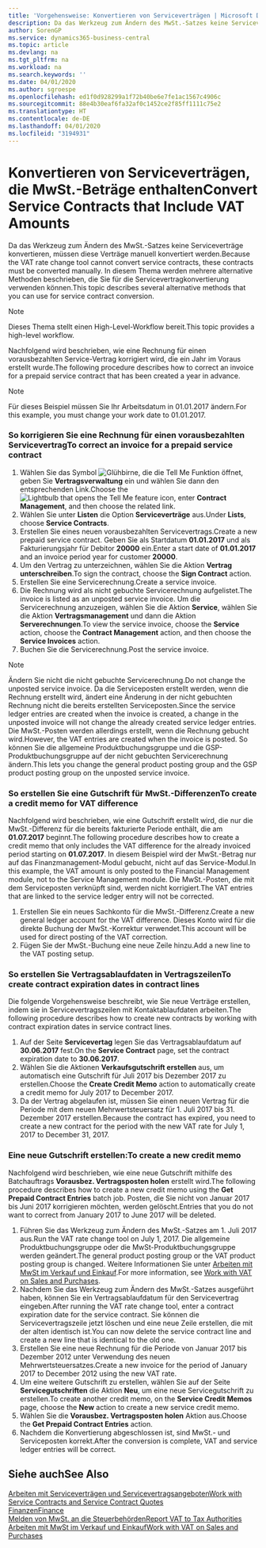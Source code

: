 ```yaml
---
title: 'Vorgehensweise: Konvertieren von Serviceverträgen | Microsoft Docs'
description: Da das Werkzeug zum Ändern des MwSt.-Satzes keine Serviceverträge konvertieren, müssen diese Verträge manuell konvertiert werden. In diesem Thema werden mehrere alternative Methoden beschrieben, die Sie für die Servicevertragkonvertierung verwenden können.
author: SorenGP
ms.service: dynamics365-business-central
ms.topic: article
ms.devlang: na
ms.tgt_pltfrm: na
ms.workload: na
ms.search.keywords: ''
ms.date: 04/01/2020
ms.author: sgroespe
ms.openlocfilehash: ed1f0d928299a1f72b40be6e7fe1ac1567c4906c
ms.sourcegitcommit: 88e4b30eaf6fa32af0c1452ce2f85ff1111c75e2
ms.translationtype: HT
ms.contentlocale: de-DE
ms.lasthandoff: 04/01/2020
ms.locfileid: "3194931"
---
```

# <a name="convert-service-contracts-that-include-vat-amounts"></a><span data-ttu-id="0d6f4-104">Konvertieren von Serviceverträgen, die MwSt.-Beträge enthalten</span><span class="sxs-lookup"><span data-stu-id="0d6f4-104">Convert Service Contracts that Include VAT Amounts</span></span>
<span data-ttu-id="0d6f4-105">Da das Werkzeug zum Ändern des MwSt.-Satzes keine Serviceverträge konvertieren, müssen diese Verträge manuell konvertiert werden.</span><span class="sxs-lookup"><span data-stu-id="0d6f4-105">Because the VAT rate change tool cannot convert service contracts, these contracts must be converted manually.</span></span> <span data-ttu-id="0d6f4-106">In diesem Thema werden mehrere alternative Methoden beschrieben, die Sie für die Servicevertragkonvertierung verwenden können.</span><span class="sxs-lookup"><span data-stu-id="0d6f4-106">This topic describes several alternative methods that you can use for service contract conversion.</span></span>  

> [!NOTE]  
>  <span data-ttu-id="0d6f4-107">Dieses Thema stellt einen High-Level-Workflow bereit.</span><span class="sxs-lookup"><span data-stu-id="0d6f4-107">This topic provides a high-level workflow.</span></span>  

 <span data-ttu-id="0d6f4-108">Nachfolgend wird beschrieben, wie eine Rechnung für einen vorausbezahlten Service-Vertrag korrigiert wird, die ein Jahr im Voraus erstellt wurde.</span><span class="sxs-lookup"><span data-stu-id="0d6f4-108">The following procedure describes how to correct an invoice for a prepaid service contract that has been created a year in advance.</span></span>  

> [!NOTE]  
>  <span data-ttu-id="0d6f4-109">Für dieses Beispiel müssen Sie Ihr Arbeitsdatum in 01.01.2017 ändern.</span><span class="sxs-lookup"><span data-stu-id="0d6f4-109">For this example, you must change your work date to 01.01.2017.</span></span>  

### <a name="to-correct-an-invoice-for-a-prepaid-service-contract"></a><span data-ttu-id="0d6f4-110">So korrigieren Sie eine Rechnung für einen vorausbezahlten Servicevertrag</span><span class="sxs-lookup"><span data-stu-id="0d6f4-110">To correct an invoice for a prepaid service contract</span></span>  
1. <span data-ttu-id="0d6f4-111">Wählen Sie das Symbol ![Glühbirne, die die Tell Me Funktion öffnet](media/ui-search/search_small.png "Sagen Sie mir, was Sie tun wollen"), geben Sie **Vertragsverwaltung** ein und wählen Sie dann den entsprechenden Link.</span><span class="sxs-lookup"><span data-stu-id="0d6f4-111">Choose the ![Lightbulb that opens the Tell Me feature](media/ui-search/search_small.png "Tell me what you want to do") icon, enter **Contract Management**, and then choose the related link.</span></span>  
2. <span data-ttu-id="0d6f4-112">Wählen Sie unter **Listen** die Option **Serviceverträge** aus.</span><span class="sxs-lookup"><span data-stu-id="0d6f4-112">Under **Lists**, choose **Service Contracts**.</span></span>  
3. <span data-ttu-id="0d6f4-113">Erstellen Sie eines neuen vorausbezahlten Servicevertrags.</span><span class="sxs-lookup"><span data-stu-id="0d6f4-113">Create a new prepaid service contract.</span></span> <span data-ttu-id="0d6f4-114">Geben Sie als Startdatum **01.01.2017** und als Fakturierungsjahr für Debitor **20000** ein.</span><span class="sxs-lookup"><span data-stu-id="0d6f4-114">Enter a start date of **01.01.2017** and an invoice period year for customer **20000**.</span></span>  
4. <span data-ttu-id="0d6f4-115">Um den Vertrag zu unterzeichnen, wählen Sie die Aktion **Vertrag unterschreiben**.</span><span class="sxs-lookup"><span data-stu-id="0d6f4-115">To sign the contract, choose the **Sign Contract** action.</span></span>  
5. <span data-ttu-id="0d6f4-116">Erstellen Sie eine Servicerechnung.</span><span class="sxs-lookup"><span data-stu-id="0d6f4-116">Create a service invoice.</span></span>
6. <span data-ttu-id="0d6f4-117">Die Rechnung wird als nicht gebuchte Servicerechnung aufgelistet.</span><span class="sxs-lookup"><span data-stu-id="0d6f4-117">The invoice is listed as an unposted service invoice.</span></span> <span data-ttu-id="0d6f4-118">Um die Servicerechnung anzuzeigen, wählen Sie die Aktion **Service**, wählen Sie die Aktion **Vertragsmanagement** und dann die Aktion **Serverechnungen**.</span><span class="sxs-lookup"><span data-stu-id="0d6f4-118">To view the service invoice, choose the **Service** action, choose the **Contract Management** action, and then choose the **Service Invoices** action.</span></span>  
7. <span data-ttu-id="0d6f4-119">Buchen Sie die Servicerechnung.</span><span class="sxs-lookup"><span data-stu-id="0d6f4-119">Post the service invoice.</span></span>  

> [!NOTE]  
>  <span data-ttu-id="0d6f4-120">Ändern Sie nicht die nicht gebuchte Servicerechnung.</span><span class="sxs-lookup"><span data-stu-id="0d6f4-120">Do not change the unposted service invoice.</span></span> <span data-ttu-id="0d6f4-121">Da die Serviceposten erstellt werden, wenn die Rechnung erstellt wird, ändert eine Änderung in der nicht gebuchten Rechnung nicht die bereits erstellten Serviceposten.</span><span class="sxs-lookup"><span data-stu-id="0d6f4-121">Since the service ledger entries are created when the invoice is created, a change in the unposted invoice will not change the already created service ledger entries.</span></span> <span data-ttu-id="0d6f4-122">Die MwSt.-Posten werden allerdings erstellt, wenn die Rechnung gebucht wird.</span><span class="sxs-lookup"><span data-stu-id="0d6f4-122">However, the VAT entries are created when the invoice is posted.</span></span> <span data-ttu-id="0d6f4-123">So können Sie die allgemeine Produktbuchungsgruppe und die GSP-Produktbuchungsgruppe auf der nicht gebuchten Servicerechnung ändern.</span><span class="sxs-lookup"><span data-stu-id="0d6f4-123">This lets you change the general product posting group and the GSP product posting group on the unposted service invoice.</span></span>  

### <a name="to-create-a-credit-memo-for-vat-difference"></a><span data-ttu-id="0d6f4-124">So erstellen Sie eine Gutschrift für MwSt.-Differenzen</span><span class="sxs-lookup"><span data-stu-id="0d6f4-124">To create a credit memo for VAT difference</span></span>  
<span data-ttu-id="0d6f4-125">Nachfolgend wird beschrieben, wie eine Gutschrift erstellt wird, die nur die MwSt.-Differenz für die bereits fakturierte Periode enthält, die am **01.07.2017** beginnt.</span><span class="sxs-lookup"><span data-stu-id="0d6f4-125">The following procedure describes how to create a credit memo that only includes the VAT difference for the already invoiced period starting on **01.07.2017**.</span></span> <span data-ttu-id="0d6f4-126">In diesem Beispiel wird der MwSt.-Betrag nur auf das Finanzmanagement-Modul gebucht, nicht auf das Service-Modul.</span><span class="sxs-lookup"><span data-stu-id="0d6f4-126">In this example, the VAT amount is only posted to the Financial Management module, not to the Service Management module.</span></span> <span data-ttu-id="0d6f4-127">Die MwSt.-Posten, die mit dem Serviceposten verknüpft sind, werden nicht korrigiert.</span><span class="sxs-lookup"><span data-stu-id="0d6f4-127">The VAT entries that are linked to the service ledger entry will not be corrected.</span></span>  

1. <span data-ttu-id="0d6f4-128">Erstellen Sie ein neues Sachkonto für die MwSt.-Differenz.</span><span class="sxs-lookup"><span data-stu-id="0d6f4-128">Create a new general ledger account for the VAT difference.</span></span> <span data-ttu-id="0d6f4-129">Dieses Konto wird für die direkte Buchung der MwSt.-Korrektur verwendet.</span><span class="sxs-lookup"><span data-stu-id="0d6f4-129">This account will be used for direct posting of the VAT correction.</span></span>  
2. <span data-ttu-id="0d6f4-130">Fügen Sie der MwSt.-Buchung eine neue Zeile hinzu.</span><span class="sxs-lookup"><span data-stu-id="0d6f4-130">Add a new line to the VAT posting setup.</span></span>  

### <a name="to-create-contract-expiration-dates-in-contract-lines"></a><span data-ttu-id="0d6f4-131">So erstellen Sie Vertragsablaufdaten in Vertragszeilen</span><span class="sxs-lookup"><span data-stu-id="0d6f4-131">To create contract expiration dates in contract lines</span></span>  
<span data-ttu-id="0d6f4-132">Die folgende Vorgehensweise beschreibt, wie Sie neue Verträge erstellen, indem sie in Servicevertragszeilen mit Kontaktablaufdaten arbeiten.</span><span class="sxs-lookup"><span data-stu-id="0d6f4-132">The following procedure describes how to create new contracts by working with contract expiration dates in service contract lines.</span></span>  

1. <span data-ttu-id="0d6f4-133">Auf der Seite **Servicevertag** legen Sie das Vertragsablaufdatum auf **30.06.2017** fest.</span><span class="sxs-lookup"><span data-stu-id="0d6f4-133">On the **Service Contract** page, set the contract expiration date to **30.06.2017**.</span></span>  
2. <span data-ttu-id="0d6f4-134">Wählen Sie die Aktionen **Verkaufsgutschrift erstellen** aus, um automatisch eine Gutschrift für Juli 2017 bis Dezember 2017 zu erstellen.</span><span class="sxs-lookup"><span data-stu-id="0d6f4-134">Choose the **Create Credit Memo** action to automatically create a credit memo for July 2017 to December 2017.</span></span>  
3. <span data-ttu-id="0d6f4-135">Da der Vertrag abgelaufen ist, müssen Sie einen neuen Vertrag für die Periode mit dem neuen Mehrwertsteuersatz für 1. Juli 2017 bis 31. Dezember 2017 erstellen.</span><span class="sxs-lookup"><span data-stu-id="0d6f4-135">Because the contract has expired, you need to create a new contract for the period with the new VAT rate for July 1, 2017 to December 31, 2017.</span></span>  

### <a name="to-create-a-new-credit-memo"></a><span data-ttu-id="0d6f4-136">Eine neue Gutschrift erstellen:</span><span class="sxs-lookup"><span data-stu-id="0d6f4-136">To create a new credit memo</span></span>  
<span data-ttu-id="0d6f4-137">Nachfolgend wird beschrieben, wie eine neue Gutschrift mithilfe des Batchauftrags **Vorausbez. Vertragsposten holen** erstellt wird.</span><span class="sxs-lookup"><span data-stu-id="0d6f4-137">The following procedure describes how to create a new credit memo using the **Get Prepaid Contract Entries** batch job.</span></span> <span data-ttu-id="0d6f4-138">Posten, die Sie nicht von Januar 2017 bis Juni 2017 korrigieren möchten, werden gelöscht.</span><span class="sxs-lookup"><span data-stu-id="0d6f4-138">Entries that you do not want to correct from January 2017 to June 2017 will be deleted.</span></span>  

1. <span data-ttu-id="0d6f4-139">Führen Sie das Werkzeug zum Ändern des MwSt.-Satzes am 1. Juli 2017 aus.</span><span class="sxs-lookup"><span data-stu-id="0d6f4-139">Run the VAT rate change tool on July 1, 2017.</span></span> <span data-ttu-id="0d6f4-140">Die allgemeine Produktbuchungsgruppe oder die MwSt-Produktbuchungsgruppe werden geändert.</span><span class="sxs-lookup"><span data-stu-id="0d6f4-140">The general product posting group or the VAT product posting group is changed.</span></span> <span data-ttu-id="0d6f4-141">Weitere Informationen Sie unter [Arbeiten mit MwSt im Verkauf und Einkauf](finance-work-with-vat.md).</span><span class="sxs-lookup"><span data-stu-id="0d6f4-141">For more information, see [Work with VAT on Sales and Purchases](finance-work-with-vat.md).</span></span>  
2. <span data-ttu-id="0d6f4-142">Nachdem Sie das Werkzeug zum Ändern des MwSt.-Satzes ausgeführt haben, können Sie ein Vertragsablaufdatum für den Servicevertrag eingeben.</span><span class="sxs-lookup"><span data-stu-id="0d6f4-142">After running the VAT rate change tool, enter a contract expiration date for the service contract.</span></span> <span data-ttu-id="0d6f4-143">Sie können die Servicevertragszeile jetzt löschen und eine neue Zeile erstellen, die mit der alten identisch ist.</span><span class="sxs-lookup"><span data-stu-id="0d6f4-143">You can now delete the service contract line and create a new line that is identical to the old one.</span></span>  
3. <span data-ttu-id="0d6f4-144">Erstellen Sie eine neue Rechnung für die Periode von Januar 2017 bis Dezember 2012 unter Verwendung des neuen Mehrwertsteuersatzes.</span><span class="sxs-lookup"><span data-stu-id="0d6f4-144">Create a new invoice for the period of January 2017 to December 2012 using the new VAT rate.</span></span>  
4. <span data-ttu-id="0d6f4-145">Um eine weitere Gutschrift zu erstellen, wählen Sie auf der Seite **Servicegutschriften** die Aktion **Neu**, um eine neue Servicegutschrift zu erstellen.</span><span class="sxs-lookup"><span data-stu-id="0d6f4-145">To create another credit memo, on the **Service Credit Memos** page, choose the **New** action to create a new service credit memo.</span></span>  
5. <span data-ttu-id="0d6f4-146">Wählen Sie die **Vorausbez. Vertragsposten holen** Aktion aus.</span><span class="sxs-lookup"><span data-stu-id="0d6f4-146">Choose the **Get Prepaid Contract Entries** action.</span></span>  
6. <span data-ttu-id="0d6f4-147">Nachdem die Konvertierung abgeschlossen ist, sind MwSt.- und Serviceposten korrekt.</span><span class="sxs-lookup"><span data-stu-id="0d6f4-147">After the conversion is complete, VAT and service ledger entries will be correct.</span></span>  

## <a name="see-also"></a><span data-ttu-id="0d6f4-148">Siehe auch</span><span class="sxs-lookup"><span data-stu-id="0d6f4-148">See Also</span></span>  
[<span data-ttu-id="0d6f4-149">Arbeiten mit Serviceverträgen und Servicevertragsangeboten</span><span class="sxs-lookup"><span data-stu-id="0d6f4-149">Work with Service Contracts and Service Contract Quotes</span></span>](service-how-to-create-service-contracts-and-service-contract-quotes.md)  
[<span data-ttu-id="0d6f4-150">Finanzen</span><span class="sxs-lookup"><span data-stu-id="0d6f4-150">Finance</span></span>](finance.md)  
[<span data-ttu-id="0d6f4-151">Melden von MwSt. an die Steuerbehörden</span><span class="sxs-lookup"><span data-stu-id="0d6f4-151">Report VAT to Tax Authorities</span></span>](finance-how-report-vat.md)  
[<span data-ttu-id="0d6f4-152">Arbeiten mit MwSt im Verkauf und Einkauf</span><span class="sxs-lookup"><span data-stu-id="0d6f4-152">Work with VAT on Sales and Purchases</span></span>](finance-work-with-vat.md)  
